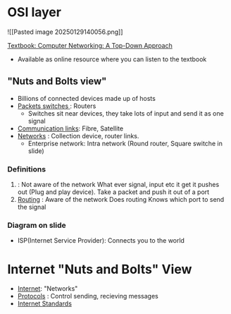 # OSI layer 

![[Pasted image 20250129140056.png]]

<u> Textbook: Computer Networking: A Top-Down Approach</u> 
- Available as online resource where you can listen to the textbook

## "Nuts and Bolts view" 
- Billions of connected devices made up of hosts
- <u>Packets switches </u>: Routers
	- Switches sit near devices, they take lots of input and send it as one signal
- <u>Communication links</u>: Fibre, Satellite 
- <u>Networks</u> : Collection device, router links.
	- Enterprise network: Intra network
(Round router, Square switche in slide)

### Definitions

1. : Not aware of the network
		What ever signal, input etc it get it pushes out (Plug and play device).
		Take a packet and push it out of a port
2. <u>Routing</u> : Aware of the network
		Does routing
		Knows which port to send the signal

### Diagram on slide 

- ISP(Internet Service Provider): Connects you to the world

# Internet "Nuts and Bolts" View

- <u>Internet</u>: "Networks"
- <u>Protocols</u> : Control sending, recieving messages 
- <u> Internet Standards</u> 